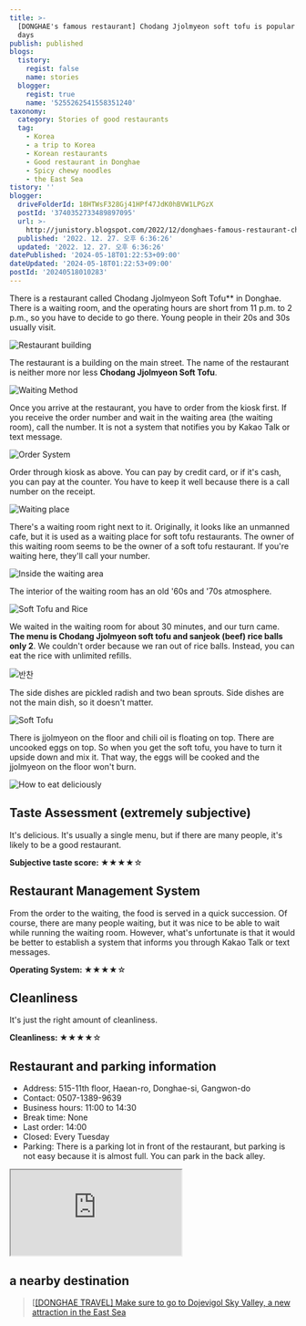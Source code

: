 ```yaml
---
title: >-
  [DONGHAE's famous restaurant] Chodang Jjolmyeon soft tofu is popular these
  days
publish: published
blogs:
  tistory:
    regist: false
    name: stories
  blogger:
    regist: true
    name: '5255262541558351240'
taxonomy:
  category: Stories of good restaurants
  tag:
    - Korea
    - a trip to Korea
    - Korean restaurants
    - Good restaurant in Donghae
    - Spicy chewy noodles
    - the East Sea
tistory: ''
blogger:
  driveFolderId: 18HTWsF328Gj41HPf47JdK0hBVW1LPGzX
  postId: '3740352733489897095'
  url: >-
    http://junistory.blogspot.com/2022/12/donghaes-famous-restaurant-chodang.html
  published: '2022. 12. 27. 오후 6:36:26'
  updated: '2022. 12. 27. 오후 6:36:26'
datePublished: '2024-05-18T01:22:53+09:00'
dateUpdated: '2024-05-18T01:22:53+09:00'
postId: '20240518010283'
---
```


There is a restaurant called Chodang Jjolmyeon Soft Tofu\*\* in Donghae. There is a waiting room, and the operating hours are short from 11 p.m. to 2 p.m., so you have to decide to go there. Young people in their 20s and 30s usually visit.

![Restaurant building](./images/njo2_20221217_114242-01.jpeg)

The restaurant is a building on the main street. The name of the restaurant is neither more nor less **Chodang Jjolmyeon Soft Tofu**.

![Waiting Method](./images/njo2_20221217_123454-01.jpeg)

Once you arrive at the restaurant, you have to order from the kiosk first. If you receive the order number and wait in the waiting area (the waiting room), call the number. It is not a system that notifies you by Kakao Talk or text message.

![Order System](./images/njo2_20221217_123323-01.jpeg)

Order through kiosk as above. You can pay by credit card, or if it's cash, you can pay at the counter. You have to keep it well because there is a call number on the receipt.

![Waiting place](./images/njo2_20221217_114310-01.jpeg)

There's a waiting room right next to it. Originally, it looks like an unmanned cafe, but it is used as a waiting place for soft tofu restaurants. The owner of this waiting room seems to be the owner of a soft tofu restaurant. If you're waiting here, they'll call your number.

![Inside the waiting area](./images/njo2_20221217_114413-01.jpeg)

The interior of the waiting room has an old '60s and '70s atmosphere.

![Soft Tofu and Rice](./images/njo2_20221217_121227-01.jpeg)

We waited in the waiting room for about 30 minutes, and our turn came. **The menu is Chodang Jjolmyeon soft tofu and sanjeok (beef) rice balls only 2**. We couldn't order because we ran out of rice balls. Instead, you can eat the rice with unlimited refills.

![반찬](./images/njo2_20221217_121223-01.jpeg)

The side dishes are pickled radish and two bean sprouts. Side dishes are not the main dish, so it doesn't matter.

![Soft Tofu](./images/njo2_20221217_121135-01.jpeg)

There is jjolmyeon on the floor and chili oil is floating on top. There are uncooked eggs on top. So when you get the soft tofu, you have to turn it upside down and mix it. That way, the eggs will be cooked and the jjolmyeon on the floor won't burn.

![How to eat deliciously](./images/njo2_20221217_120948-01.jpeg)

## Taste Assessment (extremely subjective)

It's delicious. It's usually a single menu, but if there are many people, it's likely to be a good restaurant.

<div className='alert alert-info'>
<b>Subjective taste score: </b> ★★★★☆
</div>

## Restaurant Management System

From the order to the waiting, the food is served in a quick succession. Of course, there are many people waiting, but it was nice to be able to wait while running the waiting room. However, what's unfortunate is that it would be better to establish a system that informs you through Kakao Talk or text messages.

<div className='alert alert-info'>
<b>Operating System: </b> ★★★★☆
</div>

## Cleanliness

It's just the right amount of cleanliness.

<div className='alert alert-info'>
<b>Cleanliness: </b> ★★★★☆
</div>

## Restaurant and parking information

- Address: 515-11th floor, Haean-ro, Donghae-si, Gangwon-do
- Contact: 0507-1389-9639
- Business hours: 11:00 to 14:30
- Break time: None
- Last order: 14:00
- Closed: Every Tuesday
- Parking: There is a parking lot in front of the restaurant, but parking is not easy because it is almost full. You can park in the back alley.

<div className='embed-responsive embed-responsive-16by9'>
<iframe src='https://www.google.com/maps/embed?pb=!1m18!1m12!1m3!1d3163.3729160228277!2d129.10487551557247!3d37.546276933045405!2m3!1f0!2f0!3f0!3m2!1i1024!2i768!4f13.1!3m3!1m2!1s0x3561c76088faabe1%3A0xb506761c208e1702!2z7LSI64u57KuE66m07Iic65GQ67aA!5e0!3m2!1sko!2skr!4v1671976769291!5m2!1sko!2skr' className='embed-responsive-item' allowFullScreen></iframe>
</div>

## a nearby destination

> [[[DONGHAE TRAVEL] Make sure to go to Dojevigol Sky Valley, a new attraction in the East Sea](https://blog.stories.pe.kr/609)
